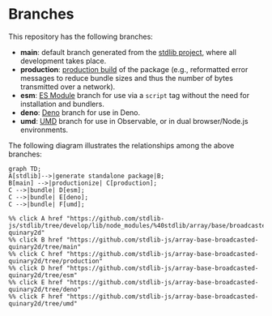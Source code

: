 <!--

@license Apache-2.0

Copyright (c) 2022 The Stdlib Authors.

Licensed under the Apache License, Version 2.0 (the "License");
you may not use this file except in compliance with the License.
You may obtain a copy of the License at

    http://www.apache.org/licenses/LICENSE-2.0

Unless required by applicable law or agreed to in writing, software
distributed under the License is distributed on an "AS IS" BASIS,
WITHOUT WARRANTIES OR CONDITIONS OF ANY KIND, either express or implied.
See the License for the specific language governing permissions and
limitations under the License.

-->

# Branches

This repository has the following branches:

-   **main**: default branch generated from the [stdlib project][stdlib-url], where all development takes place.
-   **production**: [production build][production-url] of the package (e.g., reformatted error messages to reduce bundle sizes and thus the number of bytes transmitted over a network).
-   **esm**: [ES Module][esm-url] branch for use via a `script` tag without the need for installation and bundlers.
-   **deno**: [Deno][deno-url] branch for use in Deno.
-   **umd**: [UMD][umd-url] branch for use in Observable, or in dual browser/Node.js environments.

The following diagram illustrates the relationships among the above branches:

```mermaid
graph TD;
A[stdlib]-->|generate standalone package|B;
B[main] -->|productionize| C[production];
C -->|bundle| D[esm];
C -->|bundle| E[deno];
C -->|bundle| F[umd];

%% click A href "https://github.com/stdlib-js/stdlib/tree/develop/lib/node_modules/%40stdlib/array/base/broadcasted-quinary2d"
%% click B href "https://github.com/stdlib-js/array-base-broadcasted-quinary2d/tree/main"
%% click C href "https://github.com/stdlib-js/array-base-broadcasted-quinary2d/tree/production"
%% click D href "https://github.com/stdlib-js/array-base-broadcasted-quinary2d/tree/esm"
%% click E href "https://github.com/stdlib-js/array-base-broadcasted-quinary2d/tree/deno"
%% click F href "https://github.com/stdlib-js/array-base-broadcasted-quinary2d/tree/umd"
```

[stdlib-url]: https://github.com/stdlib-js/stdlib/tree/develop/lib/node_modules/%40stdlib/array/base/broadcasted-quinary2d
[production-url]: https://github.com/stdlib-js/array-base-broadcasted-quinary2d/tree/production
[deno-url]: https://github.com/stdlib-js/array-base-broadcasted-quinary2d/tree/deno
[umd-url]: https://github.com/stdlib-js/array-base-broadcasted-quinary2d/tree/umd
[esm-url]: https://github.com/stdlib-js/array-base-broadcasted-quinary2d/tree/esm